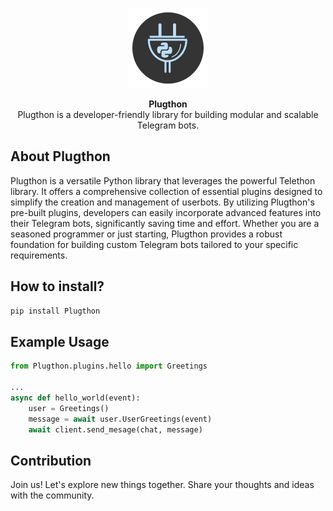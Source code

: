 <p align="center">
<a href="https://github.com/Plugthon/Plugthon"><img src="https://raw.githubusercontent.com/Plugthon/Plugthon/refs/heads/master/assets/plugthon.png" height="128" width="128" alt="Plugthon"/></a>
</p>

<p align="center">
<b>Plugthon</b><br/>
Plugthon is a developer-friendly library for building modular and scalable Telegram bots.
</p>

<h2>About Plugthon</h2>
<p title="Plugthon">Plugthon is a versatile Python library that leverages the powerful Telethon library. It offers a comprehensive collection of essential plugins designed to simplify the creation and management of userbots. By utilizing Plugthon's pre-built plugins, developers can easily incorporate advanced features into their Telegram bots, significantly saving time and effort. Whether you are a seasoned programmer or just starting, Plugthon provides a robust foundation for building custom Telegram bots tailored to your specific requirements.</p>

## How to install?
```bash
pip install Plugthon
```

## Example Usage
```python
from Plugthon.plugins.hello import Greetings

...
async def hello_world(event):
    user = Greetings()
    message = await user.UserGreetings(event)
    await client.send_mesage(chat, message)
```

<h2>Contribution</h2>
<p title="Contribution">Join us! Let's explore new things together. Share your thoughts and ideas with the community.</p>